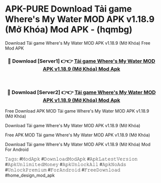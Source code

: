 # APK-PURE Download Tải game Where's My Water MOD APK v1.18.9 (Mở Khóa) Mod APK - (hqmbg)
Download Tải game Where's My Water MOD APK v1.18.9 (Mở Khóa) Free Mod APK

<div align="center">
<h3>🔴 Download [Server1] 👉👉 <a href="https://apk-comot.site?title=Tải_game_Where's_My_Water_MOD_APK_v1.18.9_(Mở_Khóa)">Tải game Where's My Water MOD APK v1.18.9 (Mở Khóa) Mod Apk</a></h3><br>

<h3>🔴 Download [Server2] 👉👉 <a href="https://apk-comot.site?title=Tải_game_Where's_My_Water_MOD_APK_v1.18.9_(Mở_Khóa)">Tải game Where's My Water MOD APK v1.18.9 (Mở Khóa) Mod Apk</a></h3>
</div>


Free Download APK MOD Tải game Where's My Water MOD APK v1.18.9 (Mở Khóa)

Download Tải game Where's My Water MOD APK v1.18.9 (Mở Khóa) 

Free APK MOD Tải game Where's My Water MOD APK v1.18.9 (Mở Khóa) 

Download Tải game Where's My Water MOD APK v1.18.9 (Mở Khóa) Mod For Android

𝚃𝚊𝚐𝚜: #𝙼𝚘𝚍𝙰𝚙𝚔 #𝙳𝚘𝚠𝚗𝚕𝚘𝚊𝚍𝙼𝚘𝚍𝙰𝚙𝚔 #𝙰𝚙𝚔𝙻𝚊𝚝𝚎𝚜𝚝𝚅𝚎𝚛𝚜𝚒𝚘𝚗 #𝙰𝚙𝚔𝚄𝚗𝚕𝚒𝚖𝚒𝚝𝚎𝚍𝙼𝚘𝚗𝚎𝚢 #𝙰𝚙𝚔𝚄𝚗𝚕𝚘𝚌𝚔𝙰𝚕𝚕 #𝙰𝚙𝚔𝙽𝚘𝙰𝚍𝚜 #𝚄𝚗𝚕𝚘𝚌𝚔𝙿𝚛𝚎𝚖𝚒𝚞𝚖 #𝙵𝚘𝚛𝙰𝚗𝚍𝚛𝚘𝚒𝚍 #𝙵𝚛𝚎𝚎𝙳𝚘𝚠𝚗𝚕𝚘𝚊𝚍 #home_design_mod_apk